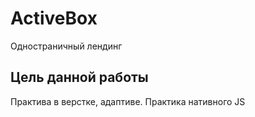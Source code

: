 # ActiveBox
Одностраничный лендинг 

## Цель данной работы
Практива в верстке, адаптиве. 
Практика нативного JS
